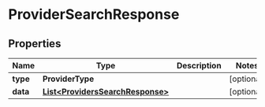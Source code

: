 

# ProviderSearchResponse


## Properties

| Name | Type | Description | Notes |
|------------ | ------------- | ------------- | -------------|
|**type** | **ProviderType** |  |  [optional] |
|**data** | [**List&lt;ProvidersSearchResponse&gt;**](ProvidersSearchResponse.md) |  |  [optional] |



